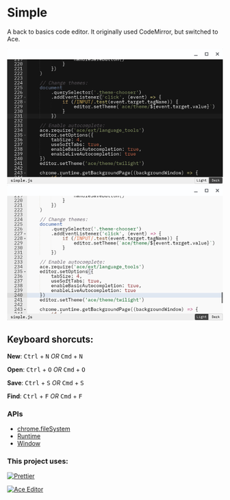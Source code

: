 # Simple

A back to basics code editor. It originally used CodeMirror, but switched to Ace.

![Dark theme screenshot](assets/img/Simple_screenshot_dark_0.png)
![Light theme screenshot](assets/img/Simple_screenshot_light_0.png)

## Keyboard shorcuts:

**New**:
<kbd>Ctrl</kbd> + <kbd>N</kbd>
_OR_
<kbd>Cmd</kbd> + <kbd>N</kbd>

**Open**:
<kbd>Ctrl</kbd> + <kbd>O</kbd>
_OR_
<kbd>Cmd</kbd> + <kbd>O</kbd>

**Save**:
<kbd>Ctrl</kbd> + <kbd>S</kbd>
_OR_
<kbd>Cmd</kbd> + <kbd>S</kbd>

**Find**:
<kbd>Ctrl</kbd> + <kbd>F</kbd>
_OR_
<kbd>Cmd</kbd> + <kbd>F</kbd>

### APIs

* [chrome.fileSystem](http://developer.chrome.com/trunk/apps/fileSystem.html)
* [Runtime](http://developer.chrome.com/trunk/apps/app.runtime.html)
* [Window](http://developer.chrome.com/trunk/apps/app.window.html)

### This project uses:

[![Prettier](https://prettier.io/icon.png)](https://prettier.io/)

[![Ace Editor](https://ace.c9.io/doc/site/images/ace-logo.png)](https://ace.c9.io)
